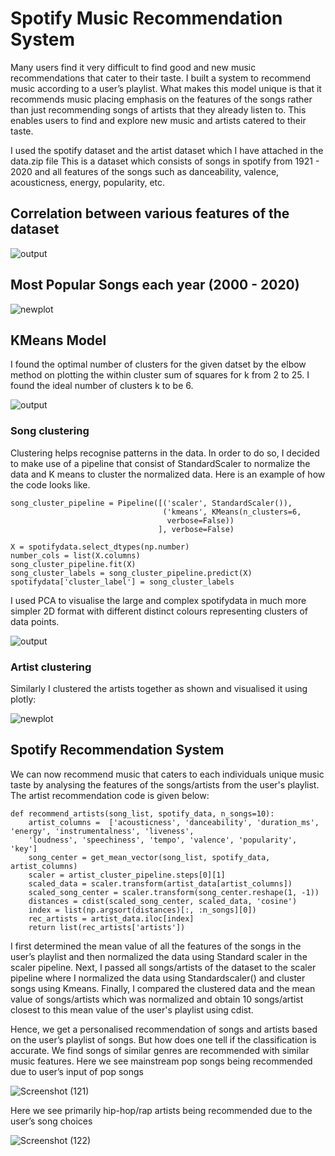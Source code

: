 # Spotify Music Recommendation System
Many users find it very difficult to find good and new music recommendations that cater to their taste. I built a system to recommend music according to a user’s playlist. What makes this model unique is that it recommends music placing emphasis on the features of the songs rather than just recommending songs of artists that they already listen to. This enables users to find and explore new music and artists catered to their taste.

I used the spotify dataset and the artist dataset which I have attached in the data.zip file
This is a dataset which consists of songs in spotify from 1921 - 2020 and all features of the songs such as danceability, valence, acousticness, energy, popularity, etc.

## Correlation between various features of the dataset 

![output](https://user-images.githubusercontent.com/114499776/209531042-9f5a1c17-12ea-4417-8594-ed2f7c5557d2.png)

## Most Popular Songs each year (2000 - 2020)

![newplot](https://user-images.githubusercontent.com/114499776/209531558-4172c28b-e7a9-480d-a260-081907f9548f.png)

## KMeans Model

I found the optimal number of clusters for the given datset by the elbow method on plotting the within cluster sum of squares for k from 2 to 25. I found the ideal number of clusters k to be 6.

![output](https://user-images.githubusercontent.com/114499776/209531988-84ee8946-985c-4668-a02c-805c81d7d054.png)

### Song clustering

Clustering helps recognise patterns in the data. In order to do so, I decided to make use of a pipeline that consist of StandardScaler to normalize the data and K means to cluster the normalized data. Here is an example of how the code looks like.

```
song_cluster_pipeline = Pipeline([('scaler', StandardScaler()), 
                                  ('kmeans', KMeans(n_clusters=6, 
                                   verbose=False))
                                 ], verbose=False)
          
X = spotifydata.select_dtypes(np.number)
number_cols = list(X.columns)
song_cluster_pipeline.fit(X)
song_cluster_labels = song_cluster_pipeline.predict(X)
spotifydata['cluster_label'] = song_cluster_labels
```
I used PCA to visualise the large and complex spotifydata in much more simpler 2D format with different distinct colours representing clusters of data points.

![output](https://user-images.githubusercontent.com/114499776/209534567-a8c73725-27e2-46d7-b3fe-c1bb404c9284.png)

### Artist clustering

Similarly I clustered the artists together as shown and visualised it using plotly: 

![newplot](https://user-images.githubusercontent.com/114499776/209534814-a237e1de-5be4-46c9-b6a8-70482c646ebe.png)

## Spotify Recommendation System

We can now recommend music that caters to each individuals unique music taste by analysing the features of the songs/artists from the user's playlist.
The artist recommendation code is given below:

```
def recommend_artists(song_list, spotify_data, n_songs=10):
    artist_columns =  ['acousticness', 'danceability', 'duration_ms', 'energy', 'instrumentalness', 'liveness',
    'loudness', 'speechiness', 'tempo', 'valence', 'popularity', 'key']
    song_center = get_mean_vector(song_list, spotify_data, artist_columns)
    scaler = artist_cluster_pipeline.steps[0][1]
    scaled_data = scaler.transform(artist_data[artist_columns])
    scaled_song_center = scaler.transform(song_center.reshape(1, -1))
    distances = cdist(scaled_song_center, scaled_data, 'cosine')
    index = list(np.argsort(distances)[:, :n_songs][0])
    rec_artists = artist_data.iloc[index]
    return list(rec_artists['artists'])
```

I first determined the mean value of all the features of the songs in the user’s playlist and then normalized the data using Standard scaler in the scaler pipeline. Next, I passed all songs/artists of the dataset to the scaler pipeline where I normalized the data using Standardscaler() and cluster songs using Kmeans. Finally, I compared the clustered data and the mean value of songs/artists which was normalized and obtain 10 songs/artist closest to this mean value of the user's playlist using cdist.

Hence, we get a personalised recommendation of songs and artists based on the user’s playlist of songs. But how does one tell if the classification is accurate. We find songs of similar genres are recommended with similar music features. 
Here we see mainstream pop songs being recommended due to user’s input of pop songs 

![Screenshot (121)](https://user-images.githubusercontent.com/114499776/209536976-c31e9671-fd44-4625-996d-a56a533dbcf7.png)

Here we see primarily hip-hop/rap artists being recommended due to the user’s song choices

![Screenshot (122)](https://user-images.githubusercontent.com/114499776/209536662-d4f51daf-da4b-418f-8dc7-f78e4f2b90dc.png)








